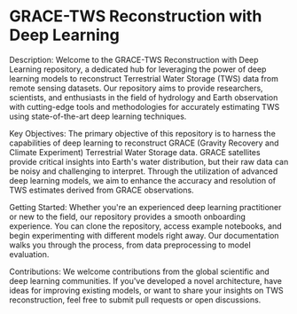 # GRACE-TWS Reconstruction with Deep Learning

Description:
Welcome to the GRACE-TWS Reconstruction with Deep Learning repository, a dedicated hub for leveraging the power of deep learning models to reconstruct Terrestrial Water Storage (TWS) data from remote sensing datasets. Our repository aims to provide researchers, scientists, and enthusiasts in the field of hydrology and Earth observation with cutting-edge tools and methodologies for accurately estimating TWS using state-of-the-art deep learning techniques.

Key Objectives:
The primary objective of this repository is to harness the capabilities of deep learning to reconstruct GRACE (Gravity Recovery and Climate Experiment) Terrestrial Water Storage data. GRACE satellites provide critical insights into Earth's water distribution, but their raw data can be noisy and challenging to interpret. Through the utilization of advanced deep learning models, we aim to enhance the accuracy and resolution of TWS estimates derived from GRACE observations.

Getting Started:
Whether you're an experienced deep learning practitioner or new to the field, our repository provides a smooth onboarding experience. You can clone the repository, access example notebooks, and begin experimenting with different models right away. Our documentation walks you through the process, from data preprocessing to model evaluation.

Contributions:
We welcome contributions from the global scientific and deep learning communities. If you've developed a novel architecture, have ideas for improving existing models, or want to share your insights on TWS reconstruction, feel free to submit pull requests or open discussions.
